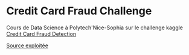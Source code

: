# Credit Card Fraud Challenge

Cours de Data Science à Polytech'Nice-Sophia sur le challenge kaggle [Credit Card Fraud Detection](https://www.kaggle.com/dalpozz/creditcardfraud)

[Source exploitée](https://www.kaggle.com/currie32/predicting-fraud-with-tensorflow)
